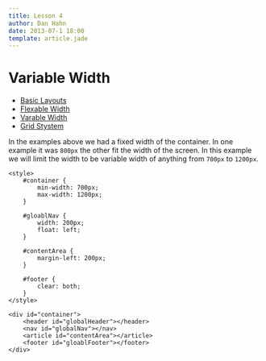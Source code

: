 ```yaml
---
title: Lesson 4
author: Dan Hahn
date: 2013-07-1 18:00
template: article.jade
---
```


# Variable Width

* [Basic Layouts]()
* [Flexable Width](flexable.html)
* [Varable Width](varable.html)
* [Grid Stystem](grid.html)

In the examples above we had a fixed width of the container. In one example it was `800px` the other fit the width of the screen. In this example we will limit the width to be variable width of anything from `700px` to `1200px`.

	<style>
	    #container {
            min-width: 700px;
            max-width: 1200px;
        }

		#gloablNav {
			width: 200px;
			float: left;
		}

		#contentArea {
			margin-left: 200px;
		}

		#footer {
			clear: both;
		}
	</style>

	<div id="container">
        <header id="globalHeader"></header>
        <nav id="globalNav"></nav>
        <article id="contentArea"></article>
        <footer id="gloablFooter"></footer>
    </div>
